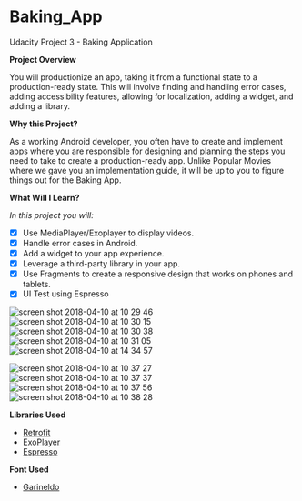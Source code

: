 # Baking_App

Udacity Project 3 - Baking Application

**Project Overview**

You will productionize an app, taking it from a functional state to a production-ready state. This will involve finding and handling error cases, adding accessibility features, allowing for localization, adding a widget, and adding a library.

**Why this Project?**

As a working Android developer, you often have to create and implement apps where you are responsible for designing and planning the steps you need to take to create a production-ready app. Unlike Popular Movies where we gave you an implementation guide, it will be up to you to figure things out for the Baking App.

**What Will I Learn?**

*In this project you will:*

- [x] Use MediaPlayer/Exoplayer to display videos.
- [x] Handle error cases in Android.
- [x] Add a widget to your app experience.
- [x] Leverage a third-party library in your app.
- [x] Use Fragments to create a responsive design that works on phones and tablets.
- [x] UI Test using Espresso

![screen shot 2018-04-10 at 10 29 46](https://user-images.githubusercontent.com/33655422/38549198-6afdd306-3cab-11e8-80ad-01b478e9070b.png)
![screen shot 2018-04-10 at 10 30 15](https://user-images.githubusercontent.com/33655422/38549191-65c123d4-3cab-11e8-9ed7-8183c3dd4944.png)
![screen shot 2018-04-10 at 10 30 38](https://user-images.githubusercontent.com/33655422/38549185-6453f8d2-3cab-11e8-94a2-87e6c48a28b6.png)
![screen shot 2018-04-10 at 10 31 05](https://user-images.githubusercontent.com/33655422/38549186-648affda-3cab-11e8-888d-ccc36ff8cf3d.png)
![screen shot 2018-04-10 at 14 34 57](https://user-images.githubusercontent.com/33655422/38560293-3bb6e002-3ccd-11e8-9b00-99d06b8da77c.png)



![screen shot 2018-04-10 at 10 37 27](https://user-images.githubusercontent.com/33655422/38549187-64a37d80-3cab-11e8-8b88-f59d0936f278.png)
![screen shot 2018-04-10 at 10 37 37](https://user-images.githubusercontent.com/33655422/38549188-64ba369c-3cab-11e8-921b-79224f198043.png)
![screen shot 2018-04-10 at 10 37 56](https://user-images.githubusercontent.com/33655422/38549189-64d1ba88-3cab-11e8-92ef-bbaf6c5cf588.png)
![screen shot 2018-04-10 at 10 38 28](https://user-images.githubusercontent.com/33655422/38549190-64eb5bf0-3cab-11e8-964e-6cca87a6e092.png)



**Libraries Used**

* [Retrofit](https://github.com/square/retrofit) 
* [ExoPlayer](https://github.com/google/ExoPlayer)  
* [Espresso](https://developer.android.com/training/testing/espresso/index.html) 

**Font Used**

* [Garineldo](https://www.1001freefonts.com/garineldo.font) 


